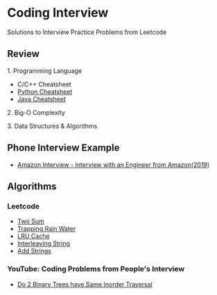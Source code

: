 # Coding Interview

Solutions to Interview Practice Problems from Leetcode

## Review

1\. Programming Language

- C/C++ Cheatsheet
- [Python Cheatsheet](review/py-cheatsheet.md)
- [Java Cheatsheet](review/java-cheatsheet.md)

2\. Big-O Complexity

3\. Data Structures & Algorithms

## Phone Interview Example

- [Amazon Interview - Interview with an Engineer from Amazon(2019)](https://www.youtube.com/watch?v=rGaJgYS456c)

## Algorithms

### Leetcode

- [Two Sum](algorithms/leetcode/two-sum.md)
- [Trapping Rain Water](algorithms/leetcode/trapping-rain-water.md)
- [LRU Cache](algorithms/leetcode/lru-cache.md)
- [Interleaving String](algorithms/leetcode/interleaving-string.md)
- [Add Strings](algorithms/leetcode/add-strings.md)

### YouTube: Coding Problems from People's Interview

- [Do 2 Binary Trees have Same Inorder Traversal ](algorithms/youtube/in-order-traversal.md)
